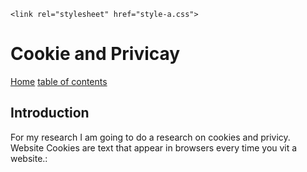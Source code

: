 <!DOCTYPE html>
<html lang="en">
<head>
    <meta charset="UTF-8">
    <meta name="viewport" content="width=device-width, initial-scale=1.0">
    
    <link rel="stylesheet" href="style-a.css">
</head>
<body>
    <main>
    <h1>Cookie and Privicay</h1>
    <nav>
        <a href="index.html">Home</a>
        <a href="content.html">table of contents</a>
    </nav>
    <h2>Introduction</h2>
    <p> For my research I am going to do a research on cookies and privicy. Website Cookies are text that appear in browsers every time you vit a website.:</p>
   
